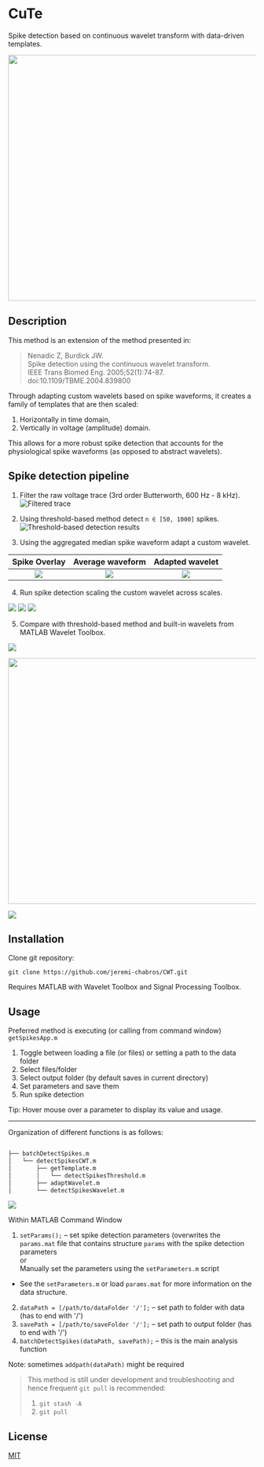 # CuTe 

Spike detection based on continuous wavelet transform with data-driven templates.

<p align="center">
  <img width="750" height="500" src="https://github.com/jeremi-chabros/CWT/blob/master/githubGraphics/testAnimated.gif?raw=true">
</p>

## Description

This method is an extension of the method presented in:

> Nenadic Z, Burdick JW.\
Spike detection using the continuous wavelet transform.\
IEEE Trans Biomed Eng. 2005;52(1):74-87.\
doi:10.1109/TBME.2004.839800

Through adapting custom wavelets based on spike waveforms, it creates a family of templates that are then scaled:

1. Horizontally in time domain,
2. Vertically in voltage (amplitude) domain.

This allows for a more robust spike detection that accounts for the physiological spike waveforms (as opposed to abstract wavelets).

## Spike detection pipeline

1. Filter the raw voltage trace (3rd order Butterworth, 600 Hz - 8 kHz).
![Filtered trace](https://github.com/jeremi-chabros/CWT/blob/master/githubGraphics/filteredTrace.png?raw=true)

2. Using threshold-based method detect `n ∈ [50, 1000]` spikes.
![Threshold-based detection results](https://github.com/jeremi-chabros/CWT/blob/master/githubGraphics/thresholdSpikes.png?raw=true)

3. Using the aggregated median spike waveform adapt a custom wavelet.

Spike Overlay              | Average waveform          | Adapted wavelet
:-------------------------:|:-------------------------:|:-------------------------:
![](https://github.com/jeremi-chabros/CWT/blob/master/githubGraphics/thresholdOverlay.png?raw=true)  |  ![](https://github.com/jeremi-chabros/CWT/blob/master/githubGraphics/aveSpike.png?raw=true) | ![](https://github.com/jeremi-chabros/CWT/blob/master/githubGraphics/adaptedWavelet.png?raw=true)

4. Run spike detection scaling the custom wavelet across scales.

![](https://github.com/jeremi-chabros/CWT/blob/master/githubGraphics/cwtInner1.png?raw=true)
![](https://github.com/jeremi-chabros/CWT/blob/master/githubGraphics/cwtInner2.png?raw=true)
![](https://github.com/jeremi-chabros/CWT/blob/master/githubGraphics/meaSpikes.png?raw=true)

5. Compare with threshold-based method and built-in wavelets from MATLAB Wavelet Toolbox.

![](https://github.com/jeremi-chabros/CWT/blob/master/githubGraphics/movingAve.png?raw=true)

<p align="center">
  <img width="665" height="500" src="https://github.com/jeremi-chabros/CWT/blob/master/githubGraphics/spikesHeatmap.png?raw=true">
</p>

![](https://github.com/jeremi-chabros/CWT/blob/master/githubGraphics/uniqueSpikes.png?raw=true)


## Installation

Clone git repository:

``
git clone https://github.com/jeremi-chabros/CWT.git
``

Requires MATLAB with Wavelet Toolbox and Signal Processing Toolbox.


## Usage


Preferred method is executing (or calling from command window) `getSpikesApp.m`
1. Toggle between loading a file (or files) or setting a path to the data folder
2. Select files/folder 
3. Select output folder (by default saves in current directory)
4. Set parameters and save them
5. Run spike detection

Tip: Hover mouse over a parameter to display its value and usage.


---
Organization of different functions is as follows:
```bash

├── batchDetectSpikes.m
│   └── detectSpikesCWT.m
│       ├── getTemplate.m
│       │   └── detectSpikesThreshold.m
│       ├── adaptWavelet.m
│       └── detectSpikesWavelet.m
```
![](https://github.com/jeremi-chabros/CWT/blob/master/githubGraphics/setParams_manual.png?raw=true)

Within MATLAB Command Window
1. `setParams();` – set spike detection parameters (overwrites the `params.mat` file that contains structure `params` with the spike detection parameters\
or\
Manually set the parameters using the `setParameters.m` script
* See the `setParameters.m` or load `params.mat` for more information on the data structure.
2. `dataPath = [/path/to/dataFolder '/'];` – set path to folder with data (has to end with '/')
3. `savePath = [/path/to/saveFolder '/'];` – set path to output folder (has to end with '/')
4. `batchDetectSpikes(dataPath, savePath);` – this is the main analysis function

Note: sometimes `addpath(dataPath)` might be required

> This method is still under development and troubleshooting and hence frequent `git pull` is recommended:
> 1. `git stash -A`
> 2. `git pull`

## License
[MIT](https://choosealicense.com/licenses/mit/)
